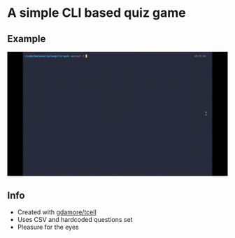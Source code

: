 # A simple CLI based quiz game

## Example

![./quiz_game_example.gif](./quiz_game_example.gif)

## Info

- Created with [gdamore/tcell](https://github.com/gdamore/tcell)
- Uses CSV and hardcoded questions set
- Pleasure for the eyes
